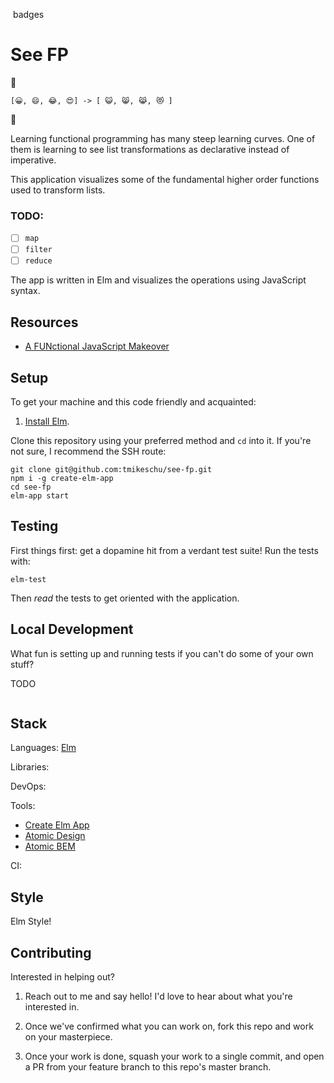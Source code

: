 ![]() badges

# See FP

👀

```
[😀, 😄, 😂, 😍] -> [ 😺, 😸, 😹, 😻 ]
```

👀

Learning functional programming has many steep learning curves. One of them is
learning to see list transformations as declarative instead of imperative.

This application visualizes some of the fundamental higher order functions used
to transform lists.

### TODO:

* [ ] `map`
* [ ] `filter`
* [ ] `reduce`

The app is written in Elm and visualizes the operations using JavaScript syntax.

## Resources

* [A FUNctional JavaScript Makeover](https://medium.com/@tmikeschu/a-functional-javascript-makeover-e1fd017e5413)

## Setup

To get your machine and this code friendly and acquainted:

1. [Install Elm](https://guide.elm-lang.org/install.html).

Clone this repository using your preferred method and `cd` into it. If you're not sure, I
recommend the SSH route:

```
git clone git@github.com:tmikeschu/see-fp.git
npm i -g create-elm-app
cd see-fp
elm-app start
```

## Testing

First things first: get a dopamine hit from a verdant test suite! Run the tests with:

```
elm-test
```

Then *read* the tests to get oriented with the application.

## Local Development

What fun is setting up and running tests if you can't do some of your own stuff?

TODO
```
```

## Stack

Languages: [Elm](https://elm-lang.org/)

Libraries:

DevOps:

Tools:

* [Create Elm App](https://github.com/halfzebra/create-elm-app)
* [Atomic Design](http://bradfrost.com/blog/post/atomic-web-design/)
* [Atomic BEM](https://css-tricks.com/abem-useful-adaptation-bem/)

CI:

## Style

Elm Style!

## Contributing

Interested in helping out?

1. Reach out to me and say hello! I'd love to hear about what you're interested
   in.

2. Once we've confirmed what you can work on, fork this repo and work on your
   masterpiece.

3. Once your work is done, squash your work to a single commit, and open a PR
   from your feature branch to this repo's master branch.
